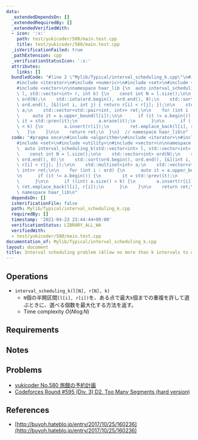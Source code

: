 ```yaml
---
data:
  _extendedDependsOn: []
  _extendedRequiredBy: []
  _extendedVerifiedWith:
  - icon: ':x:'
    path: test/yukicoder/580/main.test.cpp
    title: test/yukicoder/580/main.test.cpp
  _isVerificationFailed: true
  _pathExtension: cpp
  _verificationStatusIcon: ':x:'
  attributes:
    links: []
  bundledCode: "#line 2 \"Mylib/Typical/interval_scheduling_k.cpp\"\n#include <algorithm>\n\
    #include <iterator>\n#include <numeric>\n#include <set>\n#include <utility>\n\
    #include <vector>\n\nnamespace haar_lib {\n  auto interval_scheduling_k(std::vector<int>\
    \ l, std::vector<int> r, int k) {\n    const int N = l.size();\n\n    std::vector<int>\
    \ ord(N);\n    std::iota(ord.begin(), ord.end(), 0);\n    std::sort(ord.begin(),\
    \ ord.end(), [&](int i, int j) { return r[i] < r[j]; });\n\n    std::multiset<int>\
    \ a;\n    std::vector<std::pair<int, int>> ret;\n\n    for (int i : ord) {\n \
    \     auto it = a.upper_bound(l[i]);\n\n      if (it != a.begin()) {\n       \
    \ it = std::prev(it);\n        a.erase(it);\n      }\n\n      if ((int) a.size()\
    \ < k) {\n        a.insert(r[i]);\n        ret.emplace_back(l[i], r[i]);\n   \
    \   }\n    }\n\n    return ret;\n  }\n}  // namespace haar_lib\n"
  code: "#pragma once\n#include <algorithm>\n#include <iterator>\n#include <numeric>\n\
    #include <set>\n#include <utility>\n#include <vector>\n\nnamespace haar_lib {\n\
    \  auto interval_scheduling_k(std::vector<int> l, std::vector<int> r, int k) {\n\
    \    const int N = l.size();\n\n    std::vector<int> ord(N);\n    std::iota(ord.begin(),\
    \ ord.end(), 0);\n    std::sort(ord.begin(), ord.end(), [&](int i, int j) { return\
    \ r[i] < r[j]; });\n\n    std::multiset<int> a;\n    std::vector<std::pair<int,\
    \ int>> ret;\n\n    for (int i : ord) {\n      auto it = a.upper_bound(l[i]);\n\
    \n      if (it != a.begin()) {\n        it = std::prev(it);\n        a.erase(it);\n\
    \      }\n\n      if ((int) a.size() < k) {\n        a.insert(r[i]);\n       \
    \ ret.emplace_back(l[i], r[i]);\n      }\n    }\n\n    return ret;\n  }\n}  //\
    \ namespace haar_lib\n"
  dependsOn: []
  isVerificationFile: false
  path: Mylib/Typical/interval_scheduling_k.cpp
  requiredBy: []
  timestamp: '2021-04-23 23:44:44+09:00'
  verificationStatus: LIBRARY_ALL_WA
  verifiedWith:
  - test/yukicoder/580/main.test.cpp
documentation_of: Mylib/Typical/interval_scheduling_k.cpp
layout: document
title: Interval scheduling problem (Allow no more than k intervals to overlap)
---
```


## Operations

- `interval_scheduling_k(l[N], r[N], k)`
	- `N`個の半開区間`[l[i], r[i])`を、ある点で最大`k`個までの重複を許して選ぶときに、選べる個数を最大化する方法を返す。
	- Time complexity $O(N \log N)$

## Requirements

## Notes

## Problems

- [yukicoder No.580 旅館の予約計画](https://yukicoder.me/problems/no/580)
- [Codeforces Round #595 (Div. 3) D2. Too Many Segments (hard version)](https://codeforces.com/contest/1249/problem/D2)

## References

- [http://buyoh.hateblo.jp/entry/2017/10/25/160236](http://buyoh.hateblo.jp/entry/2017/10/25/160236)
